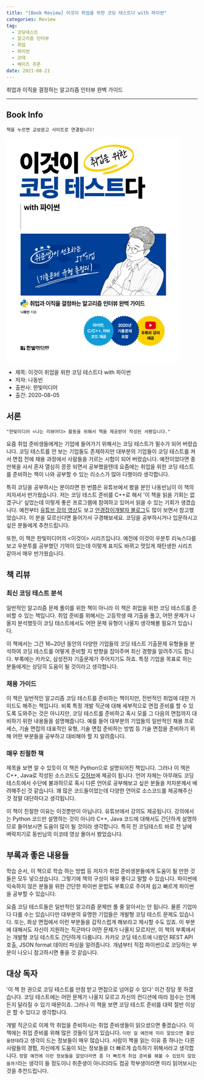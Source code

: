 ```yaml
---  
title: "[Book Review] 이것이 취업을 위한 코딩 테스트다 with 파이썬"  
categories: Review  
tag:
  - 코딩테스트
  - 알고리즘 인터뷰
  - 취업
  - 파이썬
  - 코테
  - 베이즈 추론
date: 2021-08-21
---  
```


취업과 이직을 결정하는 알고리즘 인터뷰 완벽 가이드

---

## Book Info

`책을 누르면 교보문고 사이트로 연결됩니다!`

[![책](/assets/images/review/coding-test-with-python.jpg)](http://www.kyobobook.co.kr/product/detailViewKor.laf?ejkGb=KOR&mallGb=KOR&barcode=9791162243077&orderClick=LAG&Kc=)

- 제목: 이것이 취업을 위한 코딩 테스트다 with 파이썬
- 저자: 나동빈
- 출판사: 한빛미디어
- 출간: 2020-08-05

## 서론

    "한빛미디어 <나는 리뷰어다> 활동을 위해서 책을 제공받아 작성된 서평입니다."

요즘 취업 준비생들에게는 기업에 들어가기 위해서는 코딩 테스트가 필수가 되어 버렸습니다. 코딩 테스트를 안 보는 기업들도 존재하지만 대부분의 기업들이 코딩 테스트를 쳐서 면접 전에 채용 과정에서 사람들을 거르는 시험이 되어 버렸습니다. 예전이었다면 종만북을 사서 혼자 열심히 끙끙 되면서 공부했을텐데 요즘에는 취업을 위한 코딩 테스트를 준비하는 책이 나와 공부할 수 있는 리소스가 많아 다행이라 생각합니다.

특히 코딩을 공부하시는 분이라면 한 번쯤은 유튜브에서 봤을 분인 나동빈님이 이 책의 저자셔서 반가웠습니다. 저는 코딩 테스트 준비를 C++로 해서 '이 책을 읽을 기회는 없겠구나' 싶었는데 이렇게 좋은 프로그램에 참여하고 있어서 읽을 수 있는 기회가 생겼습니다. 예전부터 [유튜브 강의 영상](https://www.youtube.com/c/dongbinna/videos)도 보고 [안경잡이개발자 블로그](https://ndb796.tistory.com/)도 많이 보면서 참고했었습니다. 이 분을 모르신다면 들어가서 구경해보세요. 코딩을 공부하시거나 입문하시고 싶은 분들에게 추천드립니다.

또한, 이 책은 한빛미디어의 <이것이> 시리즈입니다. 예전에 이것이 우분투 리눅스다를 보고 우분투를 공부했던 기억이 있는데 이렇게 표지도 바뀌고 멋있게 재탄생한 시리즈 같아서 매우 반가웠습니다.

## 책 리뷰

### 최신 코딩 테스트 분석

일반적인 알고리즘 문제 풀이를 위한 책이 아니라 이 책은 취업을 위한 코딩 테스트를 준비할 수 있는 책입니다. 취업 준비를 위해서는 고등학생 때 기출을 풀고, 어떤 문제가 나올지 분석했듯이 코딩 테스트에서도 어떤 문제 유형이 나올지 생각해볼 필요가 있습니다.

이 책에서는 그간 16~20년 동안의 다양한 기업들의 코딩 테스트 기출문제 유형들을 분석하여 코딩 테스트를 어떻게 준비할 지 방향을 잡아주며 최신 경향을 알려주기도 합니다. 부록에는 카카오, 삼성전자 기출문제가 주어지기도 하죠. 특정 기업을 목표로 하는 분들에게는 상당히 도움이 될 것이라고 생각합니다.

### 채용 가이드

이 책은 일반적인 알고리즘 코딩 테스트를 준비하는 책이지만, 전반적인 취업에 대한 가이드도 해주는 책입니다. 비록 특정 개발 직군에 대해 세부적으로 면접 준비를 할 수 있도록 도와주는 것은 아니지만, 코딩 테스트를 준비하고 혹시 모를 그 다음의 면접까지 대비하기 위한 내용들을 설명해줍니다. 예를 들어 대부분의 기업들의 일반적인 채용 프로세스, 기술 면접의 대표적인 유형, 기술 면접 준비하는 방법 등 기술 면접을 준비하기 위해 어떤 부분들을 공부하고 대비해야 할 지 알려줍니다. 

### 매우 친절한 책

제목을 보면 알 수 있듯이 이 책은 Python으로 설명되어진 책입니다. 그러나 이 책은 C++, Java로 작성된 소스코드도 [깃허브](https://github.com/ndb796/python-for-coding-test)에 제공이 됩니다. 언어 자체는 아무래도 코딩 테스트에서 수단에 불과하므로 혹시 다른 언어로 공부해보고 싶은 분들을 저자분께서 배려해주신 것 같습니다. 꽤 많은 코드들이었는데 다양한 언어로 소스코드를 제공해주신 것 정말 대단하다고 생각됩니다.

이 책이 친절한 이유는 이것뿐만이 아닙니다. 유튜브에서 강의도 제공됩니다. 강의에서는 Python 코드만 설명하는 것이 아니라 C++, Java 코드에 대해서도 간단하게 설명하므로 들어보시면 도움이 많이 될 것이라 생각합니다. 특히 전 코딩테스트 바로 전 날에 벼락치기로 동빈님의 이코테 영상 몰아서 봤었습니다. 

## 부록과 좋은 내용들

학습 순서, 이 책으로 학습 하는 방법 등 저자가 취업 준비생분들에게 도움이 될 만한 것들은 모두 넣으셨습니다. 그렇기에 책의 구성이 매우 좋다고 말할 수 있습니다. 파이썬에 익숙하지 않은 분들을 위한 간단한 파이썬 문법도 부록으로 주어져 쉽고 빠르게 파이썬을 공부할 수 있습니다. 

요즘 코딩 테스트들은 일반적인 알고리즘 문제만 풀 줄 알아서는 안 됩니다. 물론 기업마다 다를 수는 있습니다만 대부분의 유명한 기업들은 개발형 코딩 테스트 문제도 있습니다. 또는, 화상 면접에서 이런 부분들을 갑작스럽게 해보라고 제시할 수도 있죠. 이 부분에 대해서도 자신이 지원하는 직군마다 어떤 문제가 나올지 모르지만, 이 책의 부록에서는 개발형 코딩 테스트도 간단하게 다룹니다. 카카오 코딩 테스트에 나왔던 REST API 호출, JSON format 데이터 파싱을 알려줍니다. 개념부터 직접 파이썬으로 코딩하는 부분이 나오니 참고하시면 좋을 것 같습니다. 

## 대상 독자 

'이 책 한 권으로 코딩 테스트를 만점 받고 면접으로 넘어갈 수 있다' 이건 장담 못 하겠습니다.  코딩 테스트에는 어떤 문제가 나올지 모르고 자신의 컨디션에 따라 점수는 언제든지 달라질 수 있기 때문이죠. 그러나 이 책을 보면 코딩 테스트 준비를 대략 절반 이상은 할 수 있다고 생각합니다.

개발 직군으로 이제 막 취업을 준비하시는 취업 준비생들이 읽으셨으면 좋겠습니다. 이 책에는 취업 준비를 위해 많은 것들이 담겨 있습니다. `이런 걸 예전에 미리 알았으면 좋았을텐데`라고 생각이 드는 정보들이 매우 많습니다. 사람이 책을 읽는 이유 중 하나는 다른 사람들의 경험, 자신에게 도움이 되는 정보들을 더 빠르게 습득하기 위해서라고 생각합니다. `정말 예전에 이런 정보들을 알았더라면 좀 더 빠르게 취업 준비를 해볼 수 있었지 않았을까?`라는 생각이 들 정도이니 취준생이 아니더라도 컴공 학부생이라면 미리 읽어보시는 것을 추천드립니다.